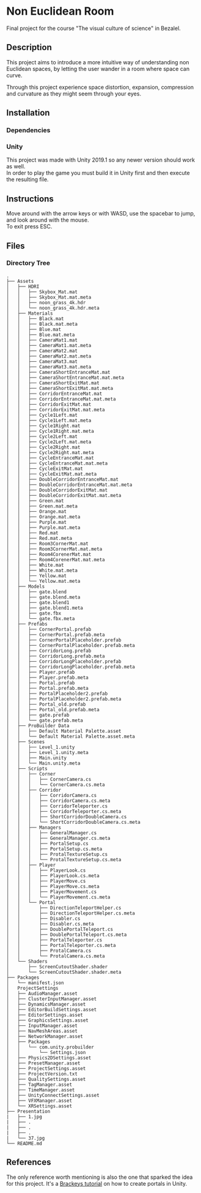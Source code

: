 # Non Euclidean Room
Final project for the course "The visual culture of science" in Bezalel.

## Description
This project aims to introduce a more intuitive way of understanding non Euclidean spaces, by letting the user wander in a room where space can curve.

Through this project experience space distortion, expansion, compression and curvature as they might seem through your eyes.

## Installation
### Dependencies
### Unity
This project was made with Unity 2019.1 so any newer version should work as well.</br>
In order to play the game you must build it in Unity first and then execute the resulting file.

## Instructions
Move around with the arrow keys or with WASD, use the spacebar to jump, and look around with the mouse.</br>
To exit press ESC.

## Files
### Directory Tree
```
.
├── Assets
│   ├── HDRI
│   │   ├── Skybox_Mat.mat
│   │   ├── Skybox_Mat.mat.meta
│   │   ├── noon_grass_4k.hdr
│   │   └── noon_grass_4k.hdr.meta
│   ├── Materials
│   │   ├── Black.mat
│   │   ├── Black.mat.meta
│   │   ├── Blue.mat
│   │   ├── Blue.mat.meta
│   │   ├── CameraMat1.mat
│   │   ├── CameraMat1.mat.meta
│   │   ├── CameraMat2.mat
│   │   ├── CameraMat2.mat.meta
│   │   ├── CameraMat3.mat
│   │   ├── CameraMat3.mat.meta
│   │   ├── CameraShortEntranceMat.mat
│   │   ├── CameraShortEntranceMat.mat.meta
│   │   ├── CameraShortExitMat.mat
│   │   ├── CameraShortExitMat.mat.meta
│   │   ├── CorridorEntranceMat.mat
│   │   ├── CorridorEntranceMat.mat.meta
│   │   ├── CorridorExitMat.mat
│   │   ├── CorridorExitMat.mat.meta
│   │   ├── Cycle1Left.mat
│   │   ├── Cycle1Left.mat.meta
│   │   ├── Cycle1Right.mat
│   │   ├── Cycle1Right.mat.meta
│   │   ├── Cycle2Left.mat
│   │   ├── Cycle2Left.mat.meta
│   │   ├── Cycle2Right.mat
│   │   ├── Cycle2Right.mat.meta
│   │   ├── CycleEntranceMat.mat
│   │   ├── CycleEntranceMat.mat.meta
│   │   ├── CycleExitMat.mat
│   │   ├── CycleExitMat.mat.meta
│   │   ├── DoubleCorridorEntranceMat.mat
│   │   ├── DoubleCorridorEntranceMat.mat.meta
│   │   ├── DoubleCorridorExitMat.mat
│   │   ├── DoubleCorridorExitMat.mat.meta
│   │   ├── Green.mat
│   │   ├── Green.mat.meta
│   │   ├── Orange.mat
│   │   ├── Orange.mat.meta
│   │   ├── Purple.mat
│   │   ├── Purple.mat.meta
│   │   ├── Red.mat
│   │   ├── Red.mat.meta
│   │   ├── Room3CornerMat.mat
│   │   ├── Room3CornerMat.mat.meta
│   │   ├── Room4CorenerMat.mat
│   │   ├── Room4CorenerMat.mat.meta
│   │   ├── White.mat
│   │   ├── White.mat.meta
│   │   ├── Yellow.mat
│   │   └── Yellow.mat.meta
│   ├── Models
│   │   ├── gate.blend
│   │   ├── gate.blend.meta
│   │   ├── gate.blend1
│   │   ├── gate.blend1.meta
│   │   ├── gate.fbx
│   │   └── gate.fbx.meta
│   ├── Prefabs
│   │   ├── CornerPortal.prefab
│   │   ├── CornerPortal.prefab.meta
│   │   ├── CornerPortalPlaceholder.prefab
│   │   ├── CornerPortalPlaceholder.prefab.meta
│   │   ├── CorridorLong.prefab
│   │   ├── CorridorLong.prefab.meta
│   │   ├── CorridorLongPlaceholder.prefab
│   │   ├── CorridorLongPlaceholder.prefab.meta
│   │   ├── Player.prefab
│   │   ├── Player.prefab.meta
│   │   ├── Portal.prefab
│   │   ├── Portal.prefab.meta
│   │   ├── PortalPlaceholder2.prefab
│   │   ├── PortalPlaceholder2.prefab.meta
│   │   ├── Portal_old.prefab
│   │   ├── Portal_old.prefab.meta
│   │   ├── gate.prefab
│   │   └── gate.prefab.meta
│   ├── ProBuilder Data
│   │   ├── Default Material Palette.asset
│   │   └── Default Material Palette.asset.meta
│   ├── Scenes
│   │   ├── Level_1.unity
│   │   ├── Level_1.unity.meta
│   │   ├── Main.unity
│   │   └── Main.unity.meta
│   ├── Scripts
│   │   ├── Corner
│   │   │   ├── CornerCamera.cs
│   │   │   └── CornerCamera.cs.meta
│   │   ├── Corridor
│   │   │   ├── CorridorCamera.cs
│   │   │   ├── CorridorCamera.cs.meta
│   │   │   ├── CorridorTeleporter.cs
│   │   │   ├── CorridorTeleporter.cs.meta
│   │   │   ├── ShortCorridorDoubleCamera.cs
│   │   │   └── ShortCorridorDoubleCamera.cs.meta
│   │   ├── Managers
│   │   │   ├── GeneralManager.cs
│   │   │   ├── GeneralManager.cs.meta
│   │   │   ├── PortalSetup.cs
│   │   │   ├── PortalSetup.cs.meta
│   │   │   ├── ProtalTextureSetup.cs
│   │   │   └── ProtalTextureSetup.cs.meta
│   │   ├── Player
│   │   │   ├── PlayerLook.cs
│   │   │   ├── PlayerLook.cs.meta
│   │   │   ├── PlayerMove.cs
│   │   │   ├── PlayerMove.cs.meta
│   │   │   ├── PlayerMovement.cs
│   │   │   └── PlayerMovement.cs.meta
│   │   └── Portal
│   │       ├── DirectionTeleportHelper.cs
│   │       ├── DirectionTeleportHelper.cs.meta
│   │       ├── Disabler.cs
│   │       ├── Disabler.cs.meta
│   │       ├── DoublePortalTeleport.cs
│   │       ├── DoublePortalTeleport.cs.meta
│   │       ├── PortalTeleporter.cs
│   │       ├── PortalTeleporter.cs.meta
│   │       ├── ProtalCamera.cs
│   │       └── ProtalCamera.cs.meta
│   └── Shaders
│       ├── ScreenCutoutShader.shader
│       └── ScreenCutoutShader.shader.meta
├── Packages
│   └── manifest.json
│   ProjectSettings
│   ├── AudioManager.asset
│   ├── ClusterInputManager.asset
│   ├── DynamicsManager.asset
│   ├── EditorBuildSettings.asset
│   ├── EditorSettings.asset
│   ├── GraphicsSettings.asset
│   ├── InputManager.asset
│   ├── NavMeshAreas.asset
│   ├── NetworkManager.asset
│   ├── Packages
│   │   └── com.unity.probuilder
│   │       └── Settings.json
│   ├── Physics2DSettings.asset
│   ├── PresetManager.asset
│   ├── ProjectSettings.asset
│   ├── ProjectVersion.txt
│   ├── QualitySettings.asset
│   ├── TagManager.asset
│   ├── TimeManager.asset
│   ├── UnityConnectSettings.asset
│   ├── VFXManager.asset
│   └── XRSettings.asset
├── Presentation
|   ├── 1.jpg
|   ├── .
|   ├── .
|   ├── .
|   └── 37.jpg
└── README.md
```
## References
The only reference worth mentioning is also the one that sparked the idea for this project. It's a [Brackeys tutorial](https://www.youtube.com/watch?v=cuQao3hEKfs&ab_channel=Brackeys) on how to create portals in Unity.
